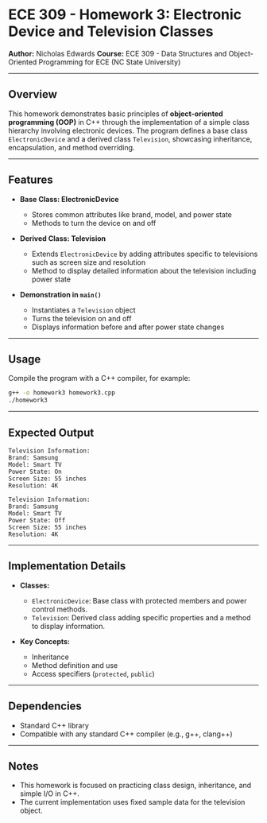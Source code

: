 # ECE 309 - Homework 3: Electronic Device and Television Classes

**Author:** Nicholas Edwards
**Course:** ECE 309 - Data Structures and Object-Oriented Programming for ECE (NC State University)

---

## Overview

This homework demonstrates basic principles of **object-oriented programming (OOP)** in C++ through the implementation of a simple class hierarchy involving electronic devices. The program defines a base class `ElectronicDevice` and a derived class `Television`, showcasing inheritance, encapsulation, and method overriding.

---

## Features

- **Base Class: ElectronicDevice**  
  - Stores common attributes like brand, model, and power state  
  - Methods to turn the device on and off  

- **Derived Class: Television**  
  - Extends `ElectronicDevice` by adding attributes specific to televisions such as screen size and resolution  
  - Method to display detailed information about the television including power state  

- **Demonstration in `main()`**  
  - Instantiates a `Television` object  
  - Turns the television on and off  
  - Displays information before and after power state changes

---

## Usage

Compile the program with a C++ compiler, for example:

```bash
g++ -o homework3 homework3.cpp
./homework3
````

---

## Expected Output

```
Television Information:
Brand: Samsung
Model: Smart TV
Power State: On
Screen Size: 55 inches
Resolution: 4K

Television Information:
Brand: Samsung
Model: Smart TV
Power State: Off
Screen Size: 55 inches
Resolution: 4K
```

---

## Implementation Details

* **Classes:**

  * `ElectronicDevice`: Base class with protected members and power control methods.
  * `Television`: Derived class adding specific properties and a method to display information.

* **Key Concepts:**

  * Inheritance
  * Method definition and use
  * Access specifiers (`protected`, `public`)

---

## Dependencies

* Standard C++ library
* Compatible with any standard C++ compiler (e.g., g++, clang++)

---

## Notes

* This homework is focused on practicing class design, inheritance, and simple I/O in C++.
* The current implementation uses fixed sample data for the television object.
